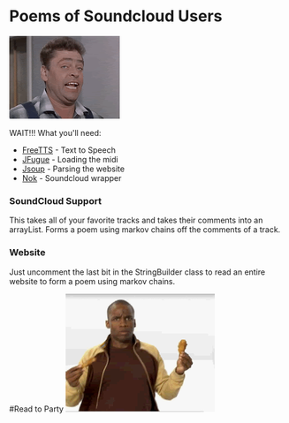 # Poems of Soundcloud Users

![screen](surprise.gif)

WAIT!!! What you'll need:

* [FreeTTS](http://freetts.sourceforge.net/docs/index.php) - Text to Speech
* [JFugue](http://www.jfugue.org/) - Loading the midi
* [Jsoup](http://jsoup.org/) - Parsing the website
* [Nok](https://github.com/nok/soundcloud-java-library) - Soundcloud wrapper

### SoundCloud Support
This takes all of your favorite tracks and takes their comments into an arrayList. Forms a poem using markov chains off the comments of a track.

### Website
Just uncomment the last bit in the StringBuilder class to read an entire website to form a poem using markov chains.


#Read to Party
![screen](chicken.gif)






